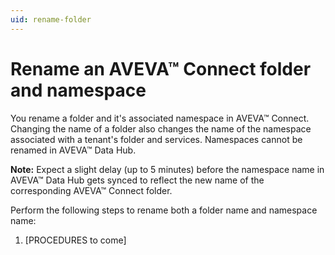 ```yaml
---
uid: rename-folder
---
```


# Rename an AVEVA™ Connect folder and namespace

You rename a folder and it's associated namespace in AVEVA™ Connect. Changing the name of a folder also changes the name of the namespace associated with a tenant's folder and services. Namespaces cannot be renamed in AVEVA™ Data Hub.

**Note:** Expect a slight delay (up to 5 minutes) before the namespace name in AVEVA™ Data Hub gets synced to reflect the new name of the corresponding AVEVA™ Connect folder.

Perform the following steps to rename both a folder name and namespace name:

1. [PROCEDURES to come]
